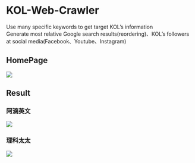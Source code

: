 # KOL-Web-Crawler
Use many specific keywords to get target KOL’s information
<br>
Generate most relative Google search results(reordering)、KOL’s followers at social media(Facebook、Youtube、Instagram)
## HomePage
![](https://github.com/106306028/KOL-Web-Crawler/blob/master/homepage.jpg)
## Result
### 阿滴英文
![](https://github.com/106306028/KOL-Web-Crawler/blob/master/%E9%98%BF%E6%BB%B4%E8%8B%B1%E6%96%87.jpg)
### 理科太太
![](https://github.com/106306028/KOL-Web-Crawler/blob/master/%E7%90%86%E7%A7%91%E5%A4%AA%E5%A4%AA.jpg)
